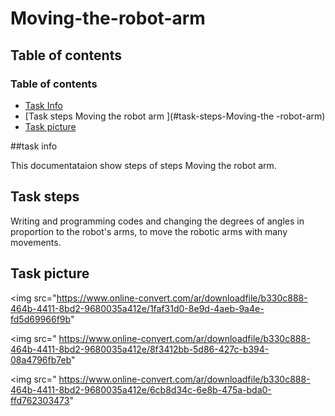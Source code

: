 # Moving-the-robot-arm

## Table of contents

### Table of contents

* [Task Info](#task-info)
* [Task steps Moving the robot arm ](#task-steps-Moving-the -robot-arm)
* [Task picture](#Task-picture)

##task info

This documentataion show steps of steps Moving the robot arm.

## Task steps

Writing and programming codes and changing the degrees of angles in proportion to the robot's arms, to move the robotic arms with many movements.

## Task picture

<img src="https://www.online-convert.com/ar/downloadfile/b330c888-464b-4411-8bd2-9680035a412e/1faf31d0-8e9d-4aeb-9a4e-fd5d69966f9b"
     
     
 <img src=" https://www.online-convert.com/ar/downloadfile/b330c888-464b-4411-8bd2-9680035a412e/8f3412bb-5d86-427c-b394-08a4796fb7eb"
 
 <img src=" https://www.online-convert.com/ar/downloadfile/b330c888-464b-4411-8bd2-9680035a412e/6cb8d34c-6e8b-475a-bda0-ffd762303473"












